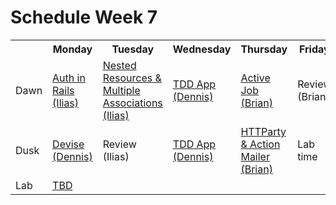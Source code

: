 # Schedule Week 7

<table>
  <tr>
    <th></th>
    <th>Monday</th>
    <th>Tuesday</th>
    <th>Wednesday</th>
    <th>Thursday</th>
    <th>Friday</th>
  </tr>
  <tr>
    <td>Dawn</td>
    <td><a href="#">Auth in Rails (Ilias)</a></td>
    <td><a href="#">Nested Resources & Multiple Associations (Ilias)</a></td>
    <td><a href="#">TDD App (Dennis)</a></td>
    <td><a href="#">Active Job (Brian)</a></td>
    <td>Review (Brian)</td>
  </tr>
  <tr>
    <td>Dusk</td>
    <td><a href="#">Devise (Dennis)</a></td>
    <td>Review (Ilias)</td>
    <td><a href="#">TDD App (Dennis)</a></td>
    <td><a href="#">HTTParty & Action Mailer (Brian)</a></td>
    <td>Lab time</td>
  </tr>
  <tr>
    <td>Lab</td>
    <td><a href="#">TBD</a></td>
    <td></td>
    <td></td>
    <td></td>
    <td></td>
  </tr>
</table>


